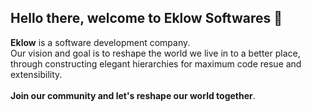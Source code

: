 ## Hello there, welcome to Eklow Softwares 👋

**Eklow** is a software development company.<br>
Our vision and goal is to reshape the world we live in to a better place, <br> through constructing elegant hierarchies for maximum code resue and extensibility.<br><br>
**Join our community and let's reshape our world together**.
